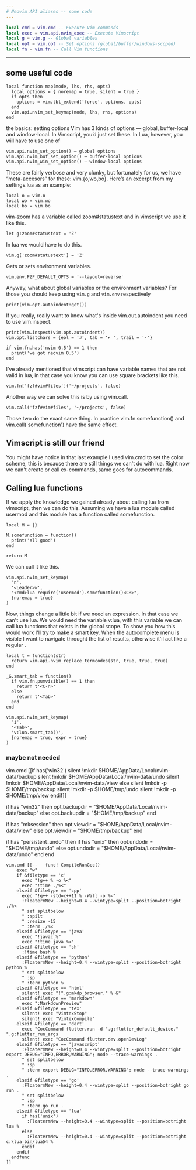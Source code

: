 ```yaml
---
# Neovim API aliases -- some code
---
```


```lua
local cmd = vim.cmd -- Execute Vim commands
local exec = vim.api.nvim_exec -- Execute Vimscript
local g = vim.g -- Global variables
local opt = vim.opt -- Set options (global/buffer/windows-scoped)
local fn = vim.fn -- Call Vim functions
```

---

## some useful code

```
local function map(mode, lhs, rhs, opts)
  local options = { noremap = true, silent = true }
  if opts then
    options = vim.tbl_extend('force', options, opts)
  end
  vim.api.nvim_set_keymap(mode, lhs, rhs, options)
end
```

the basics: setting options
Vim has 3 kinds of options — global, buffer-local and window-local. In Vimscript, you’d just set these. In Lua, however, you will have to use one of

```
vim.api.nvim_set_option() — global options
vim.api.nvim_buf_set_option() — buffer-local options
vim.api.nvim_win_set_option() — window-local options
```

These are fairly verbose and very clunky, but fortunately for us, we have “meta-accesors” for these: vim.{o,wo,bo}. Here’s an excerpt from my settings.lua as an example:

```
local o = vim.o
local wo = vim.wo
local bo = vim.bo
```

vim-zoom has a variable called zoom#statustext and in vimscript we use it like this.

```
let g:zoom#statustext = 'Z'
```

In lua we would have to do this.

```
vim.g['zoom#statustext'] = 'Z'
```

Gets or sets environment variables.

```
vim.env.FZF_DEFAULT_OPTS = '--layout=reverse'
```

Anyway, what about global variables or the environment variables? For those you should keep using `vim.g` and `vim.env` respectively

```
print(vim.opt.autoindent:get())
```

If you really, really want to know what's inside vim.out.autoindent you need to use vim.inspect.

```
print(vim.inspect(vim.opt.autoindent))
vim.opt.listchars = {eol = '↲', tab = '▸ ', trail = '·'}
```

```
if vim.fn.has('nvim-0.5') == 1 then
  print('we got neovim 0.5')
end
```

I've already mentioned that vimscript can have variable names that are not valid in lua, in that case you know you can use square brackets like this.

```
vim.fn['fzf#vim#files']('~/projects', false)
```

Another way we can solve this is by using vim.call.

```
vim.call('fzf#vim#files', '~/projects', false)
```

Those two do the exact same thing. In practice vim.fn.somefunction() and vim.call('somefunction') have the same effect.

## Vimscript is still our friend

You might have notice in that last example I used vim.cmd to set the color scheme, this is because there are still things we can't do with lua. Right now we can't create or call ex-commands, same goes for autocommands.

## Calling lua functions

If we apply the knowledge we gained already about calling lua from vimscript, then we can do this.
Assuming we have a lua module called usermod and this module has a function called somefunction.

```
local M = {}

M.somefunction = function()
  print('all good')
end

return M
```

We can call it like this.

```
vim.api.nvim_set_keymap(
  'n',
  '<Leader>w',
  "<cmd>lua require('usermod').somefunction()<CR>",
  {noremap = true}
)
```

Now, things change a little bit if we need an expression. In that case we can't use <cmd>lua. We would need the variable v:lua, with this variable we can call lua functions that exists in the global scope.
To show you how this would work I'll try to make a smart <Tab> key. When the autocomplete menu is visible I want to navigate throught the list of results, otherwise it'll act like a regular <Tab>.

```
local t = function(str)
  return vim.api.nvim_replace_termcodes(str, true, true, true)
end

_G.smart_tab = function()
  if vim.fn.pumvisible() == 1 then
    return t'<C-n>'
  else
    return t'<Tab>'
  end
end

vim.api.nvim_set_keymap(
  'i',
  '<Tab>',
  'v:lua.smart_tab()',
  {noremap = true, expr = true}
)
```

### maybe not needed

vim.cmd [[if has('win32')
     silent !mkdir $HOME/AppData/Local/nvim-data/backup
     silent !mkdir $HOME/AppData/Local/nvim-data/undo
     silent !mkdir $HOME/AppData/Local/nvim-data/view
   else
     silent !mkdir -p $HOME/tmp/backup
     silent !mkdir -p $HOME/tmp/undo
     silent !mkdir -p $HOME/tmp/view
   endif]]

if has "win32" then
opt.backupdir = "$HOME/AppData/Local/nvim-data/backup"
 else
   opt.backupdir = "$HOME/tmp/backup"
end

if has "mksession" then
opt.viewdir = "$HOME/AppData/Local/nvim-data/view"
 else
   opt.viewdir = "$HOME/tmp/backup"
end

if has "persistent_undo" then
if has "unix" then
opt.undodir = "$HOME/tmp/undo"
   else
     opt.undodir = "$HOME/AppData/Local/nvim-data/undo"
end
end

```vim
vim.cmd [[--   func! CompileRunGcc()
    exec "w"
    if &filetype == 'c'
      exec "!g++ % -o %<"
      exec "!time ./%<"
    elseif &filetype == 'cpp'
      exec "!g++ -std=c++11 % -Wall -o %<"
      :FloatermNew --height=0.4 --wintype=split --position=botright ./%<
      " set splitbelow
      " :spilt
      " :resize -15
      " :term ./%<
    elseif &filetype == 'java'
      exec "!javac %"
      exec "!time java %<"
    elseif &filetype == 'sh'
      :!time bash %
    elseif &filetype == 'python'
      :FloatermNew --height=0.4 --wintype=split --position=botright python %
      " set splitbelow
      " :sp
      " :term python %
    elseif &filetype == 'html'
      silent! exec "!".g:mkdp_browser." % &"
    elseif &filetype == 'markdown'
      exec ":MarkdownPreview"
    elseif &filetype == 'tex'
      silent! exec "VimtexStop"
      silent! exec "VimtexCompile"
    elseif &filetype == 'dart'
      exec "CocCommand flutter.run -d ".g:flutter_default_device." ".g:flutter_run_args
      silent! exec "CocCommand flutter.dev.openDevLog"
    elseif &filetype == 'javascript'
      :FloatermNew --height=0.4 --wintype=split --position=botright export DEBUG="INFO,ERROR,WARNING"; node --trace-warnings .
      " set splitbelow
      " :sp
      " :term export DEBUG="INFO,ERROR,WARNING"; node --trace-warnings .
    elseif &filetype == 'go'
      :FloatermNew --height=0.4 --wintype=split --position=botright go run .
      " set splitbelow
      " :sp
      " :term go run .
    elseif &filetype == 'lua'
      if has('unix')
        :FloatermNew --height=0.4 --wintype=split --position=botright lua %
      else
        :FloatermNew --height=0.4 --wintype=split --position=botright c:\lua_bin/lua54 %
      endif
    endif
  endfunc
]]
```
